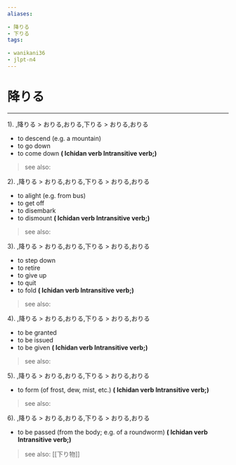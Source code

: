 ```yaml
---
aliases:
    
- 降りる
- 下りる
tags:
    
- wanikani36
- jlpt-n4
---
```


# 降りる
---
1).
,降りる > おりる,おりる,下りる > おりる,おりる

- to descend (e.g. a mountain)
- to go down
- to come down
**( Ichidan verb Intransitive verb;)**
> see also: 
            
2).
,降りる > おりる,おりる,下りる > おりる,おりる

- to alight (e.g. from bus)
- to get off
- to disembark
- to dismount
**( Ichidan verb Intransitive verb;)**
> see also: 
            
3).
,降りる > おりる,おりる,下りる > おりる,おりる

- to step down
- to retire
- to give up
- to quit
- to fold
**( Ichidan verb Intransitive verb;)**
> see also: 
            
4).
,降りる > おりる,おりる,下りる > おりる,おりる

- to be granted
- to be issued
- to be given
**( Ichidan verb Intransitive verb;)**
> see also: 
            
5).
,降りる > おりる,おりる,下りる > おりる,おりる

- to form (of frost, dew, mist, etc.)
**( Ichidan verb Intransitive verb;)**
> see also: 
            
6).
,降りる > おりる,おりる,下りる > おりる,おりる

- to be passed (from the body; e.g. of a roundworm)
**( Ichidan verb Intransitive verb;)**
> see also:  [[下り物]]
            